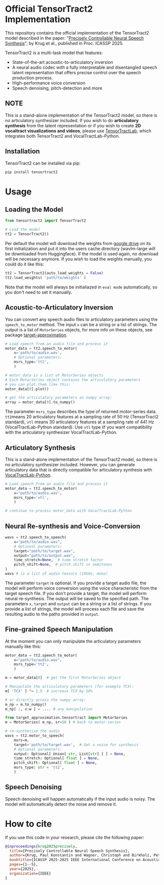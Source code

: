# Official TensorTract2 Implementation

This repository contains the official implementation of the TensorTract2 model described in the paper: "[Precisely Controllable Neural Speech Synthesis](https://ieeexplore.ieee.org/abstract/document/10890772)", by Krug et al., published in Proc. ICASSP 2025.

TensorTract2 is a multi-task model that features:
- State-of-the-art acoustic-to-articulatory inversion
- A neural audio codec with a fully interpretable and disentangled speech latent representation that offers precise control over the speech production process.
- High-performance voice conversion
- Speech denoising, pitch-detection and more

## NOTE
This is a stand-alone implementation of the TensorTract2 model, so there is no articulatory synthesizer included. If you wish to do **articulatory synthesis** from the latent representation or if you wish to create **2D vocaltract visualizations and videos**, please use [TensorTractLab](https://github.com/altavo/tensortractlab), which integrates both TensorTract2 and VocalTractLab-Python.

## Installation
TensorTract2 can be installed via pip:
```bash
pip install tensortract2
```

# Usage

## Loading the Model
```python
from tensortract2 import TensorTract2

# Load the model
tt2 = TensorTract2()
```
Per default the model will download the weights from [google drive](https://drive.google.com/file/d/11u-Jnd4loeqir8vUC2iPe-sK_gQfJlly/view?usp=sharing) on its first initialization and put it into the users cache directory (wavlm-large will be downloaded from Huggingface). If the model is used again, no download will be necessary anymore. If you wish to load the weights manually, you could do it like this:
```python
tt2 = TensorTract2(auto_load_weights = False)
tt2.load_weights( 'path/to/weights' )
```
Note that the model will always be initialiazed in `eval mode` automatically, so you don't need to set it manually.

## Acoustic-to-Articulatory Inversion
You can convert any speech audio files to articulatory parameters using the `speech_to_motor` method. The input `x` can be a string or a list of strings. The output is a list of `MotorSeries` objects, for more info on these objects, see package [target-approximation](https://github.com/paul-krug/target-approximation).
```python
# Load speech from an audio file and process it
motor_data = tt2.speech_to_motor(
    x='path/to/audio.wav',
    # Optional parameters:
    msrs_type='tt2',
    )

# motor_data is a list of MotorSeries objects
# Each MotorSeries object contains the articulatory parameters
# you can plot them like this:
motor_data[0].plot()

# get the articulatory parameters as numpy array:
array = motor_data[0].to_numpy()
```
The parameter `msrs_type` describes the type of returned motor-series data. `tt2`means 20 articulatory features at a sampling rate of 50 Hz (TensorTract2 standard), `vtl` means 30 articulatory features at a sampling rate of 441 Hz (VocalTractLab-Python standard).  Use `vtl` type iif you want compatibility with the articulatory synthesizer VocalTractLab-Python.

## Articulatory Synthesis
This is a stand-alone implementation of the TensorTract2 model, so there is no articulatory synthesizer included.
However, you can generate articulatory data that is directly compatible for articulatory synthesis with [VocalTractLab-Python](https://github.com/paul-krug/VocalTractLab-Python).
```python
# Load speech from an audio file and process it
motor_data = tt2.speech_to_motor(
    x="path/to/audio.wav",
    msrs_type='vtl',
    )

# continue to process motor_data with VocalTractLab-Python
```

## Neural Re-synthesis and Voice-Conversion
```python
wavs = tt2.speech_to_speech(
    x="path/to/audio.wav",
    # Optional parameters:
    target="path/to/target.wav",
    output="path/to/output.wav",
    time_stretch=None,  # time stretch factor
    pitch_shift=None,  # pitch shift in semitones
)
wavs # is a list of audio tensors (16kHz, mono)
```
The parameter `target` is optional. If you provide a target audio file, the model will perform voice conversion using the voice characteristic from the target speech file. If you don't provide a target, the model will perform neural re-synthesis. The output will be saved to the specified path.
The parameters `x`, `target` and `output` can be a string or a list of strings. If you provide a list of strings, the model will process each file and save the resulting audio to the paths provided in `output`.

## Fine-grained Speech Manipulation
At the moment you can only manipulate the articulatory parameters manually like this:
```python
motor_data = tt2.speech_to_motor(
    x="path/to/audio.wav",
    msrs_type='tt2',
    )

m = motor_data[0]  # get the first MotorSeries object

# Manipulate the articulatory parameters (for example TCX):
m[ 'TCX' ] *= 1.5  # increase TCX by 50%

# or directly access the numpy array:
m_np = m.to_numpy()
m_np[ :, v:w ] = .... # any manipulation

from target_approximation.tensortract import MotorSeries
m = MotorSeries( m_np, sr=50 ) # back to motor-series 

# re-synthesize the audio
wavs = tt2.motor_to_speech(
    msrs=m,
    target='path/to/target.wav',  # Get a voice for synthesis
    # Optional parameters:
    output: Optional[ Union[ str, List[str] ] ] = None,
    time_stretch: Optional[ float ] = None,
    pitch_shift: Optional[ float ] = None,
    msrs_type: str = 'tt2',
    )
```


## Speech Denoising
Speech denoising will happen automatically if the input audio is noisy. The model will automatically detect the noise and remove it.


# How to cite
If you use this code in your research, please cite the following paper:
```bibtex
@inproceedings{krug2025precisely,
  title={Precisely Controllable Neural Speech Synthesis},
  author={Krug, Paul Konstantin and Wagner, Christoph and Birkholz, Peter and Stich, Timo},
  booktitle={ICASSP 2025-2025 IEEE International Conference on Acoustics, Speech and Signal Processing (ICASSP)},
  pages={1--5},
  year={2025},
  organization={IEEE}
}
```